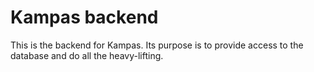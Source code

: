 # Kampas backend

This is the backend for Kampas. Its purpose is to provide access to the database and do all the heavy-lifting.
